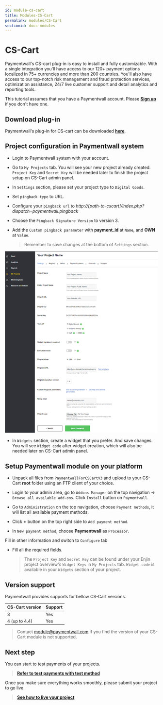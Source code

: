 ```yaml
---
id: module-cs-cart
title: Modules-CS-Cart
permalink: modules/CS-Cart
sectionid: docs-modules
---
```


# CS-Cart

Paymentwall's CS-cart plug-in is easy to install and fully customizable. With a single integration you'll have access to our 120+ payment options localized in 75+ currencies and more than 200 countries. You'll also have access to our top-notch risk management and fraud protection services, optimization assistance, 24/7 live customer support and detail analytics and reporting tools.

This tutorial assumes that you have a Paymentwall account. Please **[Sign up](https://api.paymentwall.com/pwaccount/signup?source=cscart&mode=merchant)** if you don't have one.

## Download plug-in

Paymentwall's plug-in for CS-cart can be downloaded **[here](https://github.com/paymentwall)**.

## Project configuration in Paymentwall system

* Login to Paymentwall system with your account.

* Go to ```My Projects``` tab. You will see your new project already created. ```Project Key``` and ```Secret Key``` will be needed later to finish the project setup on CS-Cart admin panel.

* In ```Settings``` section, please set your project type to  ```Digital Goods```.

* Set ```pingback type``` to URL.

* Configure your ```pingback url``` to *http://[path-to-cscart]/index.php?dispatch=paymentwall.pingback*

* Choose the ```Pingback Signature Version``` to version 3.

* Add the ```Custom pingback parameter``` with **payment_id** at ```Name```, and **OWN** at ```Value```.

  > Remember to save changes at the bottom of ```Settings``` section.

<div class="docs-img">
    <img src="/textures/pic/payments/platform/amember.png">
</div>

* In ```Widgets``` section, create a widget that you prefer. And save changes. You will see ```Widget code``` after widget creation, which will also be needed later on CS-Cart admin panel.

## Setup Paymentwall module on your platform

* Unpack all files from ```PaymentwallForCSCartV3``` and upload to your CS-Cart **root** folder using an FTP client of your choice.

* Login to your admin area, go to ```Addons Manager``` on the top navigation -> ```Browse all available add-ons```.  Click ```Install``` button on ```Paymentwall```.

* Go to ```Administration``` on the top navigation, choose ```Payment methods```, it will list all available payment methods.

* Click **+** button on the top right side to ```Add payment method```.

* In ```New payment method```, choose **Paymentwall** as ```Processor```. 

Fill in other information and switch to ```Configure``` tab

* Fill all the required fields.

  >The ```Project Key``` and ```Secret Key``` can be found under your Enjin project overview's ```Widget Keys``` in ```My Projects``` tab. ```Widget code``` is available in your ```Widgets``` section of your project.

## Version support

Paymentwall provides supports for bellow CS-Cart versions.

|CS-Cart version|Support|
|-------|--------|
|3|Yes|
|4 (up to 4.4)|Yes|


> Contact [module@paymentwall.com](mailto:module@paymentwall.com) if you find the version of your CS-Cart module is not supported.


## Next step

You can start to test payments of your projects.

> **[Refer to test payments with test method](/sandbox/test-payment)**

Once you make sure everything works smoothly, please submit your project to go live.

> **[See how to live your project](/development/review-home)**